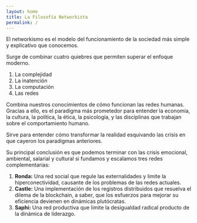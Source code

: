 ```yaml
---
layout: home
title: La Filosofía Networkista
permalink: /
---
```


El networkismo es el modelo del funcionamiento de la sociedad más simple y explicativo que conocemos.

Surge de combinar cuatro quiebres que permiten superar el enfoque moderno.
1. La complejidad
2. La inatención
3. La computación
4. Las redes

Combina nuestros conocimientos de cómo funcionan las redes humanas. Gracias a ello, es el paradigma más prometedor para entender la economía, la cultura, la política, la ética, la psicología, y las disciplinas que trabajan sobre el comportamiento humano.

Sirve para entender cómo transformar la realidad esquivando las crisis en que cayeron los paradigmas anteriores.

Su principal conclusión es que podemos terminar con las crisis emocional, ambiental, salarial y cultural si fundamos y escalamos tres redes complementarias:
1. **Ronda:** Una red social que regule las externalidades y limite la hiperconectividad, causante de los problemas de las redes actuales.
2. **Castle:** Una implementación de los registros distribuidos que resuelva el dilema de la blockchain, a saber, que los esfuerzos para mejorar su eficiencia devienen en dinámicas plutócratas.
3. **Saphi:** Una red productiva que limite la desigualdad radical producto de la dinámica de liderazgo.



